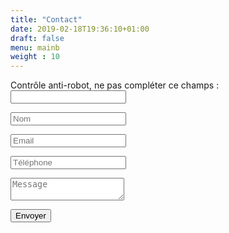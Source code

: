 ```yaml
---
title: "Contact"
date: 2019-02-18T19:36:10+01:00
draft: false
menu: mainb
weight : 10
---
```


<div class="contact_form_page">		
    <form name="contact" method="POST" data-netlify="true" data-netlify-recaptcha="true">
    	<p class="hidden">
   			<label>Contrôle anti-robot, ne pas compléter ce champs : <input name="bot-field" /></label>
  		</p>
	   	<p><input type="text" name="name" id="c_name" placeholder="Nom" value="" class="col-xs-12 transition"></p>
		<p><input type="text" name="email" id="c_email" placeholder="Email" value="" class="col-xs-12 transition"></p>
		<p><input type="text" name="phone" id="c_phone" placeholder="Téléphone" value="" class="col-xs-12 transition"></p>
		<p><textarea name="message" id="c_message" class="col-xs-12 transition" placeholder="Message"></textarea></p>
		<div style="display: block; width: 100%">
			<div data-netlify-recaptcha="true" ></div>
		</div>
		<p><button type="submit" id="c_send" class="btn btn-block btn-primary transition">Envoyer</button></p>
	</form>
</div>